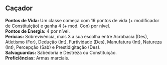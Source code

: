 ## Caçador <a id="cacador"></a>

**Pontos de Vida:** Um classe começa com 16 pontos de vida (+ modificador de Constituição) e ganha 4 (+ mod. Con) por nível.</br>
**Pontos de Energia:** 4 por nível.</br>
**Perícias:** Sobrevivência, mais 3 a sua escolha entre Acrobacia (Des), Atletismo (For), Dedução (Int), Furtividade (Des), Manufatura (Int), Natureza (Int), Percepção (Sab) e Prestidigitação (Des).</br>
**Salvaguardas:** Sabedoria e Destreza ou Constituição.</br>
**Proficiências:** Armas marciais.</br>